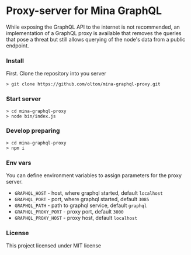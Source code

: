 # Proxy-server for Mina GraphQL

While exposing the GraphQL API to the internet is not recommended,
an implementation of a GraphQL proxy is available that removes the
queries that pose a threat but still allows querying of the node's
data from a public endpoint.

### Install
First. Clone the repository into you server
```
> git clone https://github.com/olton/mina-graphql-proxy.git
```

### Start server
```
> cd mina-graphql-proxy
> node bin/index.js
```

### Develop preparing
```
> cd mina-graphql-proxy
> npm i
```

### Env vars
You can define environment variables to assign parameters for the proxy server.

- `GRAPHQL_HOST` - host, where graphql started, default `localhost`
- `GRAPHQL_PORT` - port, where graphql started, default `3085`
- `GRAPHQL_PATH` - path to graphql service, default `graphql`
- `GRAPHQL_PROXY_PORT` - proxy port, default `3000`
- `GRAPHQL_PROXY_HOST` - proxy host, default `localhost`

### License
This project licensed under MIT license